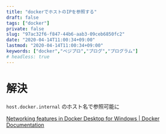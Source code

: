 ```yaml
---
title: "dockerでホストのIPを参照する"
draft: false
tags: ["docker"]
private: false
slug: "97ac32f6-f847-44b6-aab3-09ceb6850fc2"
date: "2020-04-14T11:00:34+09:00"
lastmod: "2020-04-14T11:00:34+09:00"
keywords: ["docker","ベジプロ","プログ","プログラム"]
# headless: true
---
```


# 解決
`host.docker.internal` のホスト名で参照可能に

[Networking features in Docker Desktop for Windows | Docker Documentation](https://docs.docker.com/docker-for-windows/networking/#use-cases-and-workarounds)
